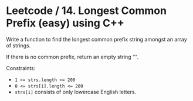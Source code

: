 # Leetcode / 14. Longest Common Prefix (easy) using C++

Write a function to find the longest common prefix string amongst an array of strings.

If there is no common prefix, return an empty string "".

Constraints:

- `1 <= strs.length <= 200`
- `0 <= strs[i].length <= 200`
- `strs[i]` consists of only lowercase English letters.
